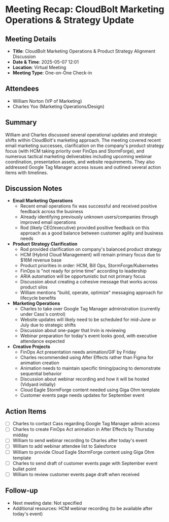 # Meeting Recap: CloudBolt Marketing Operations & Strategy Update

## Meeting Details

- **Title**: CloudBolt Marketing Operations & Product Strategy Alignment Discussion
- **Date & Time**: 2025-05-07 12:01
- **Location**: Virtual Meeting
- **Meeting Type**: One-on-One Check-in

## Attendees

- William Norton (VP of Marketing)
- Charles Yoo (Marketing Operations/Design)

## Summary
William and Charles discussed several operational updates and strategic shifts within CloudBolt's marketing approach. The meeting covered recent email marketing successes, clarification on the company's product strategy focus (with HCM taking priority over FinOps and StormForge), and numerous tactical marketing deliverables including upcoming webinar coordination, presentation assets, and website requirements. They also addressed Google Tag Manager access issues and outlined several action items with timelines.

## Discussion Notes

- **Email Marketing Operations**
    - Recent email operations fix was successful and received positive feedback across the business
    - Already identifying previously unknown users/companies through improved email operations
    - Rod (likely CEO/executive) provided positive feedback on this approach as a good balance between customer agility and business needs
- **Product Strategy Clarification**
    - Rod provided clarification on company's balanced product strategy
    - HCM (Hybrid Cloud Management) will remain primary focus due to $16M revenue base
    - Product priorities in order: HCM, Bill Ops, StormForge/Kubernetes
    - FinOps is "not ready for prime time" according to leadership
    - ARIA automation will be opportunistic but not primary focus
    - Discussion about creating a cohesive message that works across product silos
    - William mentions "build, operate, optimize" messaging approach for lifecycle benefits
- **Marketing Operations**
    - Charles to take over Google Tag Manager administration (currently under Cass's control)
    - Website updates will likely need to be scheduled for mid-June or July due to strategic shifts
    - Discussion about one-pager that Irvin is reviewing
    - Webinar preparation for today's event looks good, with executive attendance expected
- **Creative Projects**
    - FinOps Act presentation needs animation/GIF by Friday
    - Charles recommended using After Effects rather than Figma for animation creation
    - Animation needs to maintain specific timing/pacing to demonstrate sequential behavior
    - Discussion about webinar recording and how it will be hosted (Vidyard initially)
    - Cloud Eagle StormForge content needed using Giga Ohm template
    - Customer events page needs updates for September event

## Action Items
- [ ] Charles to contact Cass regarding Google Tag Manager admin access
- [ ] Charles to create FinOps Act animation in After Effects by Thursday midday
- [ ] William to send webinar recording to Charles after today's event
- [ ] William to add webinar attendee list to Salesforce
- [ ] William to provide Cloud Eagle StormForge content using Giga Ohm template
- [ ] Charles to send draft of customer events page with September event bullet point
- [ ] William to review customer events page draft when received

## Follow-up
- Next meeting date: Not specified
- Additional resources: HCM webinar recording (to be available after today's event)